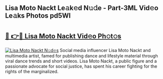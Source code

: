 ## Lisa Moto Nackt Le𝚊k𝚎d N𝚞𝚍e - Part-3ML Vid𝚎o Le𝚊ks Photos pd5WI

# <h2><a href="http://fb4uij.evod.top/?m=Lisa+Moto+Nackt">🔗 👉🔴 Lisa Moto Nackt Vid𝚎o Ph𝚘t𝚘s</a></h2>

[![Lisa Moto Nackt N𝚞d𝚎s](https://i.imgur.com/8V9OHl7.gif)](http://fb4uij.evod.top/?m=Lisa+Moto+Nackt)
Social media influencer Lisa Moto Nackt and multimedia artist, famed for publishing dance and lifestyle material through viral dance trends and short videos. Lisa Moto Nackt, a public figure and a passionate advocate for social justice, has spent his career fighting for the rights of the marginalized. 
